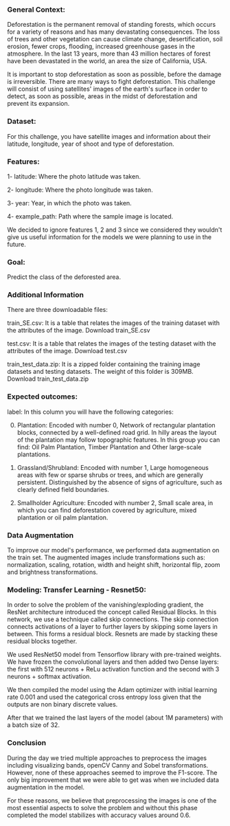 ### General Context:

Deforestation is the permanent removal of standing forests, which occurs for a variety of reasons and has many devastating consequences. The loss of trees and other vegetation can cause climate change, desertification, soil erosion, fewer crops, flooding, increased greenhouse gases in the atmosphere. In the last 13 years, more than 43 million hectares of forest have been devastated in the world, an area the size of California, USA.

It is important to stop deforestation as soon as possible, before the damage is irreversible. There are many ways to fight deforestation. This challenge will consist of using satellites' images of the earth's surface in order to detect, as soon as possible, areas in the midst of deforestation and prevent its expansion.


### Dataset:

For this challenge, you have satellite images and information about their latitude, longitude, year of shoot and type of deforestation.


### Features:

1- latitude: Where the photo latitude was taken.

2- longitude: Where the photo longitude was taken.

3- year: Year, in which the photo was taken.

4- example_path: Path where the sample image is located.

We decided to ignore features 1, 2 and 3 since we considered they wouldn't give us useful information for the models we were planning to use in the future.


### Goal:

Predict the class of the deforested area.


### Additional Information

There are three downloadable files:

train_SE.csv: It is a table that relates the images of the training dataset with the attributes of the image. Download train_SE.csv

test.csv: It is a table that relates the images of the testing dataset with the attributes of the image. Download test.csv

train_test_data.zip: It is a zipped folder containing the training image datasets and testing datasets. The weight of this folder is 309MB. Download train_test_data.zip 


### Expected outcomes:

label: In this column you will have the following categories:
    
0. Plantation: Encoded with number 0, Network of rectangular plantation blocks, connected by a well-defined road grid. In hilly areas the layout of the plantation may follow topographic features. In this group you can find: Oil Palm Plantation, Timber Plantation and Other large-scale plantations.

1. Grassland/Shrubland: Encoded with number 1, Large homogeneous areas with few or sparse shrubs or trees, and which are generally persistent. Distinguished by the absence of signs of agriculture, such as clearly defined field boundaries.

2. Smallholder Agriculture: Encoded with number 2, Small scale area, in which you can find deforestation covered by agriculture, mixed plantation or oil palm plantation.

### Data Augmentation

To improve our model's performance, we performed data augmentation on the train set. The augmented images include transformations such as: normalization, scaling, rotation, width and height shift, horizontal flip, zoom and brightness transformations.

### Modeling: Transfer Learning - Resnet50:

In order to solve the problem of the vanishing/exploding gradient, the ResNet architecture introduced the concept called Residual Blocks. In this network, we use a technique called skip connections. The skip connection connects activations of a  layer to further layers by skipping some layers in between. This forms a residual block. Resnets are made by stacking these residual blocks together.

We used ResNet50 model from Tensorflow library with pre-trained weights. We have frozen the convolutional layers and then added two Dense layers: the first with 512 neurons + ReLu activation function and the second with 3 neurons + softmax activation.

We then compiled the model using the Adam optimizer with initial learning rate 0.001 and used the categorical cross entropy loss given that the outputs are non binary discrete values.

After that we trained the last layers of the model (about 1M parameters) with a batch size of 32.

### Conclusion

During the day we tried multiple approaches to preprocess the images including visualizing bands, openCV Canny and Sobel transformations. However, none of these approaches seemed to improve the F1-score. The only big improvement that we were able to get was when we included data augmentation in the model.

For these reasons, we believe that preprocessing the images is one of the most essential aspects to solve the problem and without this phase completed the model stabilizes with accuracy values around 0.6.





